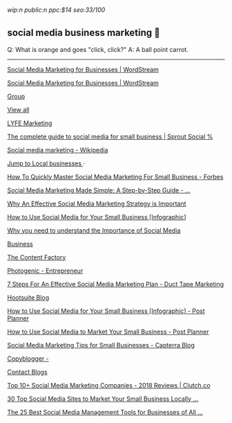 ###### wip:n public:n ppc:$14 seo:33/100

## social media business marketing :crossed_fingers:

Q:	What is orange and goes "click, click?"
A:	A ball point carrot.


----------


[Social Media Marketing for Businesses | WordStream ](http://www.wordstream.com/social-media-marketing)

[Social Media Marketing for Businesses | WordStream ](https://www.wordstream.com/social-media-marketing)

[Group ](http://marketinginsidergroup.com/content-marketing/why-social-media-is-important-for-business-marketing/)

[ ](https://marketinginsidergroup.com/content-marketing/why-social-media-is-important-for-business-marketing/)

[View all ](http://neilpatel.com/blog/how-to-make-social-media-marketing-work-for-your-business/amp/)

[LYFE Marketing ](http://www.lyfemarketing.com/blog/marketing-through-social-media/)

[    ](http://m.youtube.com/watch?v=qf0rolJkZp0)

[    ](http://www.entrepreneur.com/video/305538)

[    ](http://m.youtube.com/watch?v=oEpeVbUJU60)

[The complete guide to social media for small business | Sprout Social % ](http://sproutsocial.com/insights/topics/social-media-for-small-business/)

[Social media marketing - Wikipedia ](http://en.m.wikipedia.org/wiki/Social_media_marketing)

[Jump to Local businesses ](https://en.m.wikipedia.org/wiki/Social_media_marketing#Local_businesses) ·

[How To Quickly Master Social Media Marketing For Small Business - Forbes ](http://www.forbes.com/sites/sujanpatel/2015/07/09/how-to-quickly-master-social-media-marketing-for-small-business/amp/)

[      Social Media Marketing Made Simple: A Step-by-Step Guide - ... ](https://neilpatel.com/what-is-social-media-marketing/)

[      Why An Effective Social Media Marketing Strategy is Important ](https://www.lyfemarketing.com/blog/effective-social-media-marketing-strategy/)

[      How to Use Social Media for Your Small Business [Infographic] ](https://www.postplanner.com/blog/use-social-media-for-your-small-business/)

[      Why you need to understand the Importance of Social Media ](https://www.growthgurus.com/blog/business-brand-need-understand-importance-social-media/)

[Business ](http://www.thebalancesmb.com/start-a-social-media-management-business-1794528)

[The Content Factory ](http://www.contentfac.com/9-reasons-social-media-marketing-should-top-your-to-do-list/)

[ ](https://www.contentfac.com/9-reasons-social-media-marketing-should-top-your-to-do-list/)

[Photogenic - Entrepreneur ](http://www.entrepreneur.com/amphtml/320273)

[ ](https://www.entrepreneur.com/amphtml/320273)

[7 Steps For An Effective Social Media Marketing Plan - Duct Tape Marketing ](http://www.ducttapemarketing.com/social-media-marketing-plan/amp/)

[Hootsuite Blog ](http://blog.hootsuite.com/how-to-create-a-social-media-marketing-plan/amp/)

[How to Use Social Media for Your Small Business [Infographic] - Post Planner ](http://www.postplanner.com/blog/use-social-media-for-your-small-business/?hs_amp=true)

[How to Use Social Media to Market Your Small Business - Post Planner ](http://www.postplanner.com/blog/use-social-media-to-market-your-small-business/?hs_amp=true)

[ ](https://www.postplanner.com/blog/use-social-media-to-market-your-small-business/?hs_amp=true)

[Social Media Marketing Tips for Small Businesses - Capterra Blog ](http://blog.capterra.com/what-is-social-media-marketing-21-social-media-marketing-tips-for-small-businesses/)

[ ](https://blog.capterra.com/what-is-social-media-marketing-21-social-media-marketing-tips-for-small-businesses/)

[Copyblogger - ](http://www.copyblogger.com/social-media-marketing/)

[ ](https://www.copyblogger.com/social-media-marketing/)

[Contact Blogs ](http://blogs.constantcontact.com/why-social-media-marketing/)

[Top 10+ Social Media Marketing Companies - 2018 Reviews | Clutch.co ](http://clutch.co/agencies/social-media-marketing)

[30 Top Social Media Sites to Market Your Small Business Locally ... ](http://smallbiztrends.com/2016/12/local-social-media-sites.html)

[The 25 Best Social Media Management Tools for Businesses of All ... ](http://blog.bufferapp.com/social-media-management-tools/amp)


